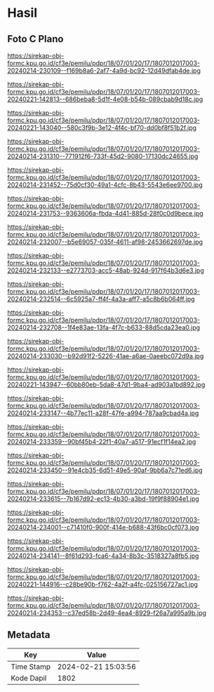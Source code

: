 # Hasil

## Foto C Plano

https://sirekap-obj-formc.kpu.go.id/cf3e/pemilu/pdpr/18/07/01/20/17/1807012017003-20240214-230109--f169b8a6-2af7-4a9d-bc92-12d49dfab4de.jpg

https://sirekap-obj-formc.kpu.go.id/cf3e/pemilu/pdpr/18/07/01/20/17/1807012017003-20240221-142813--686beba8-5d1f-4e08-b54b-089cbab9d18c.jpg

https://sirekap-obj-formc.kpu.go.id/cf3e/pemilu/pdpr/18/07/01/20/17/1807012017003-20240221-143040--580c3f9b-3e12-4f4c-bf70-dd0bf8f51b2f.jpg

https://sirekap-obj-formc.kpu.go.id/cf3e/pemilu/pdpr/18/07/01/20/17/1807012017003-20240214-231310--771912f6-733f-45d2-9080-17130dc24655.jpg

https://sirekap-obj-formc.kpu.go.id/cf3e/pemilu/pdpr/18/07/01/20/17/1807012017003-20240214-231452--75d0cf30-49a1-4cfc-8b43-5543e6ee9700.jpg

https://sirekap-obj-formc.kpu.go.id/cf3e/pemilu/pdpr/18/07/01/20/17/1807012017003-20240214-231753--9363606a-fbda-4d41-885d-28f0c0d9bece.jpg

https://sirekap-obj-formc.kpu.go.id/cf3e/pemilu/pdpr/18/07/01/20/17/1807012017003-20240214-232007--b5e69057-035f-4611-af98-2453662697de.jpg

https://sirekap-obj-formc.kpu.go.id/cf3e/pemilu/pdpr/18/07/01/20/17/1807012017003-20240214-232133--e2773703-acc5-48ab-924d-917f64b3d6e3.jpg

https://sirekap-obj-formc.kpu.go.id/cf3e/pemilu/pdpr/18/07/01/20/17/1807012017003-20240214-232514--6c5925a7-ff4f-4a3a-aff7-a5c8b6b064ff.jpg

https://sirekap-obj-formc.kpu.go.id/cf3e/pemilu/pdpr/18/07/01/20/17/1807012017003-20240214-232708--1f4e83ae-13fa-4f7c-b633-88d5cda23ea0.jpg

https://sirekap-obj-formc.kpu.go.id/cf3e/pemilu/pdpr/18/07/01/20/17/1807012017003-20240214-233030--b92d91f2-5226-41ae-a6ae-0aeebc072d9a.jpg

https://sirekap-obj-formc.kpu.go.id/cf3e/pemilu/pdpr/18/07/01/20/17/1807012017003-20240221-143947--60bb80eb-5da8-47d1-9ba4-ad903a1bd892.jpg

https://sirekap-obj-formc.kpu.go.id/cf3e/pemilu/pdpr/18/07/01/20/17/1807012017003-20240214-233147--4b77ec11-a28f-47fe-a994-787aa9cbad4a.jpg

https://sirekap-obj-formc.kpu.go.id/cf3e/pemilu/pdpr/18/07/01/20/17/1807012017003-20240214-233359--90bf45b4-22f1-40a7-a517-91ecf1f14ea2.jpg

https://sirekap-obj-formc.kpu.go.id/cf3e/pemilu/pdpr/18/07/01/20/17/1807012017003-20240214-233450--91e4cb35-6d51-49e5-90af-9bb6a7c71ed6.jpg

https://sirekap-obj-formc.kpu.go.id/cf3e/pemilu/pdpr/18/07/01/20/17/1807012017003-20240214-233615--7b167d92-ec13-4b30-a3bd-19f9f88904e1.jpg

https://sirekap-obj-formc.kpu.go.id/cf3e/pemilu/pdpr/18/07/01/20/17/1807012017003-20240214-234001--c71410f0-900f-414e-b688-43f6bc0cf073.jpg

https://sirekap-obj-formc.kpu.go.id/cf3e/pemilu/pdpr/18/07/01/20/17/1807012017003-20240214-234141--8f61d293-fca6-4a34-8b3c-3518327a8fb5.jpg

https://sirekap-obj-formc.kpu.go.id/cf3e/pemilu/pdpr/18/07/01/20/17/1807012017003-20240221-144916--c28be90b-f762-4a2f-a4fc-025156727ac1.jpg

https://sirekap-obj-formc.kpu.go.id/cf3e/pemilu/pdpr/18/07/01/20/17/1807012017003-20240214-234353--c37ed58b-2d49-4ea4-8929-f26a7a995a9b.jpg


## Metadata

| Key        | Value               |
| ---------- | ------------------- |
| Time Stamp | 2024-02-21 15:03:56 |
| Kode Dapil | 1802                |



